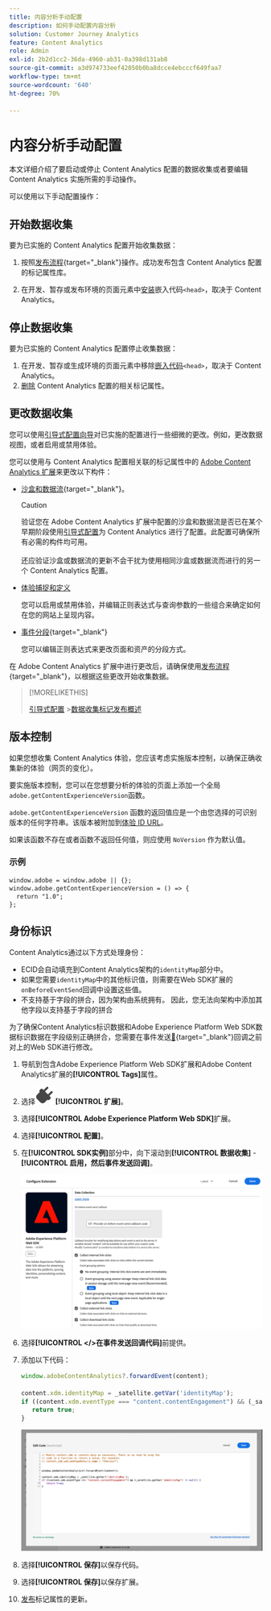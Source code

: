 ```yaml
---
title: 内容分析手动配置
description: 如何手动配置内容分析
solution: Customer Journey Analytics
feature: Content Analytics
role: Admin
exl-id: 2b2d1cc2-36da-4960-ab31-0a398d131ab8
source-git-commit: a3d974733eef42050b0ba8dcce4ebcccf649faa7
workflow-type: tm+mt
source-wordcount: '640'
ht-degree: 70%

---
```


# 内容分析手动配置

本文详细介绍了要启动或停止 Content Analytics 配置的数据收集或者要编辑 Content Analytics 实施所需的手动操作。

可以使用以下手动配置操作：

## 开始数据收集

要为已实施的 Content Analytics 配置开始收集数据：

1. 按照[发布流程](https://experienceleague.adobe.com/zh-hans/docs/experience-platform/tags/publish/overview){target="_blank"}操作。成功发布包含 Content Analytics 配置的标记属性库。

1. 在开发、暂存或发布环境的页面元素中[安装](https://experienceleague.adobe.com/zh-hans/docs/experience-platform/tags/publish/environments/environments#installation)嵌入代码`<head>`，取决于 Content Analytics。


## 停止数据收集

要为已实施的 Content Analytics 配置停止收集数据：

1. 在开发、暂存或生成环境的页面元素中移除[嵌入代码](https://experienceleague.adobe.com/zh-hans/docs/experience-platform/tags/publish/environments/environments)`<head>`，取决于 Content Analytics。
1. [删除](https://experienceleague.adobe.com/zh-hans/docs/experience-platform/tags/publish/overview) Content Analytics 配置的相关标记属性。



## 更改数据收集

您可以使用[引导式配置向导](guided.md)对已实施的配置进行一些细微的更改。例如，更改数据视图，或者启用或禁用体验。

您可以使用与 Content Analytics 配置相关联的标记属性中的 [Adobe Content Analytics 扩展](https://experienceleague.adobe.com/zh-hans/docs/experience-platform/tags/extensions/client/content-analytics/overview)来更改以下构件：

* [沙盒和数据流](https://experienceleague.adobe.com/zh-hans/docs/experience-platform/tags/extensions/client/content-analytics/overview#configure-datastreams){target="_blank"}。

  >[!CAUTION]
  >
  >验证您在 Adobe Content Analytics 扩展中配置的沙盒和数据流是否已在某个早期阶段使用[引导式配置](guided.md)为 Content Analytics 进行了配置。此配置可确保所有必需的构件均可用。<br/><br/>还应验证沙盒或数据流的更新不会干扰为使用相同沙盒或数据流而进行的另一个 Content Analytics 配置。
  >

* [体验捕捉和定义](https://experienceleague.adobe.com/zh-hans/docs/experience-platform/tags/extensions/client/content-analytics/overview?lang=en#configure-experience-capture-and-definition)

  您可以启用或禁用体验，并编辑正则表达式与查询参数的一些组合来确定如何在您的网站上呈现内容。

* [事件分段](https://experienceleague.adobe.com/zh-hans/docs/experience-platform/tags/extensions/client/content-analytics/overview#configure-event-segmenting){target="_blank"}

  您可以编辑正则表达式来更改页面和资产的分段方式。


在 Adobe Content Analytics 扩展中进行更改后，请确保使用[发布流程](https://experienceleague.adobe.com/zh-hans/docs/experience-platform/tags/publish/overview){target="_blank"}，以根据这些更改开始收集数据。



>[!MORELIKETHIS]
>
>[引导式配置](guided.md)
>&#x200B;>[数据收集标记发布概述](https://experienceleague.adobe.com/zh-hans/docs/experience-platform/tags/publish/overview)
>


## 版本控制

如果您想收集 Content Analytics 体验，您应该考虑实施版本控制，以确保正确收集新的体验（网页的变化）。

要实施版本控制，您可以在您想要分析的体验的页面上添加一个全局`adobe.getContentExperienceVersion`函数。

`adobe.getContentExperienceVersion` 函数的返回值应是一个由您选择的可识别版本的任何字符串。该版本被附加到[体验 ID URL](/help/content-analytics/report/components.md#experience-metadata)。

如果该函数不存在或者函数不返回任何值，则应使用 `NoVersion` 作为默认值。

### 示例

```
window.adobe = window.adobe || {};
window.adobe.getContentExperienceVersion = () => {
  return "1.0";
};
```

## 身份标识

Content Analytics通过以下方式处理身份：

* ECID会自动填充到Content Analytics架构的`identityMap`部分中。
* 如果您需要`identityMap`中的其他标识值，则需要在Web SDK扩展的`onBeforeEventSend`回调中设置这些值。
* 不支持基于字段的拼合，因为架构由系统拥有。 因此，您无法向架构中添加其他字段以支持基于字段的拼合


为了确保Content Analytics标识数据和Adobe Experience Platform Web SDK数据标识数据在字段级别正确拼合，您需要在事件发送[&#128279;](https://experienceleague.adobe.com/zh-hans/docs/experience-platform/web-sdk/commands/configure/onbeforeeventsend){target="_blank"}回调之前对上的Web SDK进行修改。

1. 导航到包含Adobe Experience Platform Web SDK扩展和Adobe Content Analytics扩展的&#x200B;**[!UICONTROL Tags]**&#x200B;属性。
1. 选择![插件](/help/assets/icons/Plug.svg) **[!UICONTROL 扩展]**。
1. 选择&#x200B;**[!UICONTROL Adobe Experience Platform Web SDK]**&#x200B;扩展。
1. 选择&#x200B;**[!UICONTROL 配置]**。
1. 在&#x200B;**[!UICONTROL SDK实例]**&#x200B;部分中，向下滚动到&#x200B;**[!UICONTROL 数据收集]** - **[!UICONTROL 启用，然后事件发送回调]**。

   ![在事件发送回调之前](/help/content-analytics/assets/onbeforeeventsendcallback.png)

1. 选择&#x200B;**[!UICONTROL &lt;/>在事件发送回调代码]**&#x200B;前提供。
1. 添加以下代码：

   ```javascript
   window.adobeContentAnalytics?.forwardEvent(content);
   
   content.xdm.identityMap = _satellite.getVar('identityMap');
   if ((content.xdm.eventType === "content.contentEngagement") && (_satellite.getVar('identityMap') != null)) {
      return true;
   }
   ```

   ![在事件发送回调之前](/help/content-analytics/assets/onbeforeeventsendcallbackcode.png)

1. 选择&#x200B;**[!UICONTROL 保存]**&#x200B;以保存代码。
1. 选择&#x200B;**[!UICONTROL 保存]**&#x200B;以保存扩展。
1. [发布](https://experienceleague.adobe.com/zh-hans/docs/experience-platform/tags/publish/overview)标记属性的更新。





